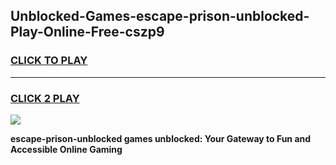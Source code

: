 
## Unblocked-Games-escape-prison-unblocked-Play-Online-Free-cszp9
<h3>
<a href="https://premium76.site?title=escape-prison-unblocked&ref=26A">CLICK TO PLAY</a></h3>
<hr>

<h3>
<a href="https://premium76.site?title=escape-prison-unblocked&ref=26A">CLICK 2 PLAY</a>
  
</h3>

<a href="https://premium76.site?title=escape-prison-unblocked&ref=26A"><img src="https://clearcache.store/games.png"></a>


**escape-prison-unblocked games unblocked: Your Gateway to Fun and Accessible Online Gaming**
